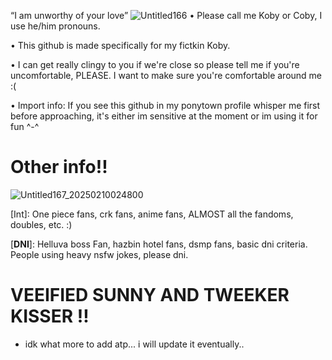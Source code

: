 “I am unworthy of your love”
![Untitled166](https://github.com/user-attachments/assets/97a8f1df-be0f-45e0-9d57-db655d7a2251)
• Please call me Koby or Coby, I use he/him pronouns.

• This github is made specifically for my fictkin Koby.

• I can get really clingy to you if we're close so please tell me if you're uncomfortable, PLEASE. I want to make sure you're comfortable around me :(

• Import info: If you see this github in my ponytown profile whisper me first before approaching, it's either im sensitive at the moment
or im using it for fun ^-^


# Other info!!

![Untitled167_20250210024800](https://github.com/user-attachments/assets/e85d1af2-aba1-40ee-a7b3-76df8e05b354)

[Int]: One piece fans, crk fans, anime fans, ALMOST all the fandoms, doubles, etc. :) 

[**DNI**]: Helluva boss Fan, hazbin hotel fans, dsmp fans, basic dni criteria. People using heavy nsfw jokes, please dni.

# VEEIFIED SUNNY AND TWEEKER KISSER ‼️

- idk what more to add atp... i will update it eventually..
